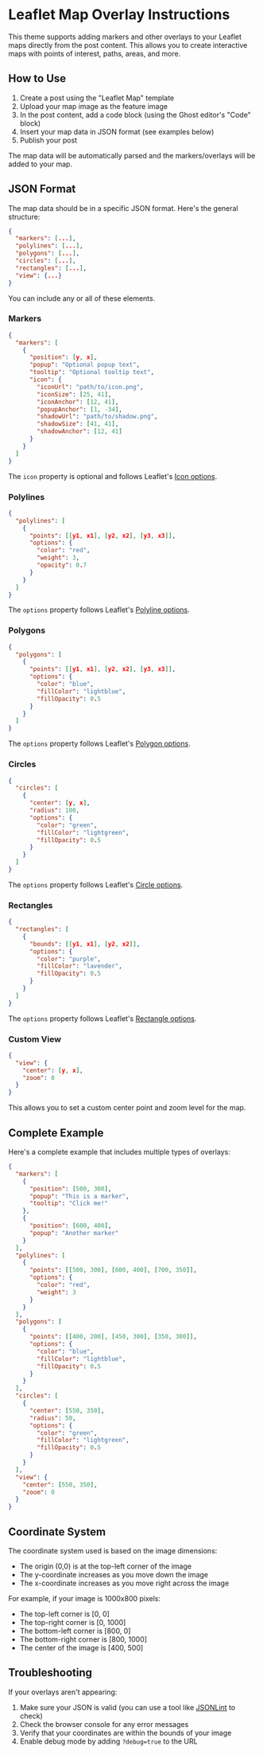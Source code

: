 # Leaflet Map Overlay Instructions

This theme supports adding markers and other overlays to your Leaflet maps directly from the post content. This allows you to create interactive maps with points of interest, paths, areas, and more.

## How to Use

1. Create a post using the "Leaflet Map" template
2. Upload your map image as the feature image
3. In the post content, add a code block (using the Ghost editor's "Code" block)
4. Insert your map data in JSON format (see examples below)
5. Publish your post

The map data will be automatically parsed and the markers/overlays will be added to your map.

## JSON Format

The map data should be in a specific JSON format. Here's the general structure:

```json
{
  "markers": [...],
  "polylines": [...],
  "polygons": [...],
  "circles": [...],
  "rectangles": [...],
  "view": {...}
}
```

You can include any or all of these elements.

### Markers

```json
{
  "markers": [
    {
      "position": [y, x],
      "popup": "Optional popup text",
      "tooltip": "Optional tooltip text",
      "icon": {
        "iconUrl": "path/to/icon.png",
        "iconSize": [25, 41],
        "iconAnchor": [12, 41],
        "popupAnchor": [1, -34],
        "shadowUrl": "path/to/shadow.png",
        "shadowSize": [41, 41],
        "shadowAnchor": [12, 41]
      }
    }
  ]
}
```

The `icon` property is optional and follows Leaflet's [Icon options](https://leafletjs.com/reference.html#icon).

### Polylines

```json
{
  "polylines": [
    {
      "points": [[y1, x1], [y2, x2], [y3, x3]],
      "options": {
        "color": "red",
        "weight": 3,
        "opacity": 0.7
      }
    }
  ]
}
```

The `options` property follows Leaflet's [Polyline options](https://leafletjs.com/reference.html#polyline).

### Polygons

```json
{
  "polygons": [
    {
      "points": [[y1, x1], [y2, x2], [y3, x3]],
      "options": {
        "color": "blue",
        "fillColor": "lightblue",
        "fillOpacity": 0.5
      }
    }
  ]
}
```

The `options` property follows Leaflet's [Polygon options](https://leafletjs.com/reference.html#polygon).

### Circles

```json
{
  "circles": [
    {
      "center": [y, x],
      "radius": 100,
      "options": {
        "color": "green",
        "fillColor": "lightgreen",
        "fillOpacity": 0.5
      }
    }
  ]
}
```

The `options` property follows Leaflet's [Circle options](https://leafletjs.com/reference.html#circle).

### Rectangles

```json
{
  "rectangles": [
    {
      "bounds": [[y1, x1], [y2, x2]],
      "options": {
        "color": "purple",
        "fillColor": "lavender",
        "fillOpacity": 0.5
      }
    }
  ]
}
```

The `options` property follows Leaflet's [Rectangle options](https://leafletjs.com/reference.html#rectangle).

### Custom View

```json
{
  "view": {
    "center": [y, x],
    "zoom": 0
  }
}
```

This allows you to set a custom center point and zoom level for the map.

## Complete Example

Here's a complete example that includes multiple types of overlays:

```json
{
  "markers": [
    {
      "position": [500, 300],
      "popup": "This is a marker",
      "tooltip": "Click me!"
    },
    {
      "position": [600, 400],
      "popup": "Another marker"
    }
  ],
  "polylines": [
    {
      "points": [[500, 300], [600, 400], [700, 350]],
      "options": {
        "color": "red",
        "weight": 3
      }
    }
  ],
  "polygons": [
    {
      "points": [[400, 200], [450, 300], [350, 300]],
      "options": {
        "color": "blue",
        "fillColor": "lightblue",
        "fillOpacity": 0.5
      }
    }
  ],
  "circles": [
    {
      "center": [550, 350],
      "radius": 50,
      "options": {
        "color": "green",
        "fillColor": "lightgreen",
        "fillOpacity": 0.5
      }
    }
  ],
  "view": {
    "center": [550, 350],
    "zoom": 0
  }
}
```

## Coordinate System

The coordinate system used is based on the image dimensions:
- The origin (0,0) is at the top-left corner of the image
- The y-coordinate increases as you move down the image
- The x-coordinate increases as you move right across the image

For example, if your image is 1000x800 pixels:
- The top-left corner is [0, 0]
- The top-right corner is [0, 1000]
- The bottom-left corner is [800, 0]
- The bottom-right corner is [800, 1000]
- The center of the image is [400, 500]

## Troubleshooting

If your overlays aren't appearing:

1. Make sure your JSON is valid (you can use a tool like [JSONLint](https://jsonlint.com/) to check)
2. Check the browser console for any error messages
3. Verify that your coordinates are within the bounds of your image
4. Enable debug mode by adding `?debug=true` to the URL

